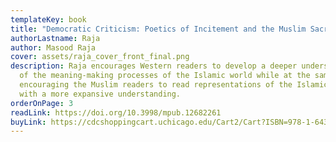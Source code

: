 ```yaml
---
templateKey: book
title: "Democratic Criticism: Poetics of Incitement and the Muslim Sacred"
authorLastname: Raja
author: Masood Raja
cover: assets/raja_cover_front_final.png
description: Raja encourages Western readers to develop a deeper understanding
  of the meaning-making processes of the Islamic world while at the same time
  encouraging the Muslim readers to read representations of the Islamic world
  with a more expansive understanding.
orderOnPage: 3
readLink: https://doi.org/10.3998/mpub.12682261
buyLink: https://cdcshoppingcart.uchicago.edu/Cart2/Cart?ISBN=978-1-64315-045-1&PRESS=lever
---
```

